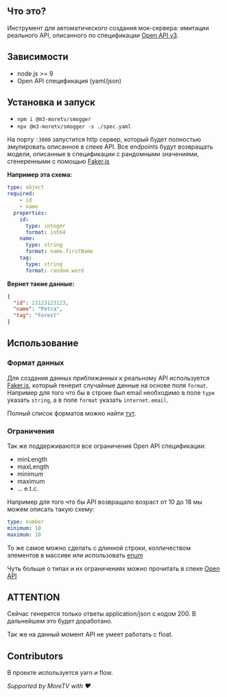 ## Что это?
Инструмент для автоматического создания мок-сервера: имитации реального API,
описанного по спецификации [Open API v3](https://github.com/OAI/OpenAPI-Specification/blob/master/versions/3.0.0.md).

## Зависимости
- node.js >= 9
- Open API спецификация (yaml/json)

## Установка и запуск
- `npm i @m3-moretv/smogger`
- `npx @m3-moretv/smogger -s ./spec.yaml`

На порту `:3000` запустится http сервер, который будет полностью эмулировать
описанное в спеке API. Все endpoints будут возвращать модели, описанные в 
спецификации с рандомными значениями, сгенеренными с помощью [Faker.js](https://github.com/marak/Faker.js/)

**Например эта схема:**
```yaml
type: object
required:
    - id
    - name
  properties:
    id:
      type: integer
      format: int64
    name:
      type: string
      format: name.firstName
    tag:
      type: string
      format: random.word
```
**Вернет такие данные:**
```json
{
  "id": 23123123123,
  "name": "Petra",
  "tag": "Forest"
}
```

## Использование

### Формат данных
Для создания данных приближанных к реальному API используется [Faker.js](https://github.com/marak/Faker.js/),
который генерит случайные данные на основе поля `format`. Например для того что
бы в строке был email необходимо в поле `type` указать `string`,
а в поле `format` указать `internet.email`.

Полный список форматов можно найти [тут](https://rawgit.com/Marak/faker.js/master/examples/browser/index.html).

### Ограничения
Так же поддерживаются все ограничения Open API спецификации:
- minLength
- maxLength
- minimum
- maximum
- ... e.t.c.

Например для того что бы API возвращало возраст от 10 до 18 мы можем описать такую схему:
```yaml
type: number
minimum: 10
maximum: 18
```

То же самое можно сделать с длинной строки, колличеством элементов в массиве
или использовать [enum](https://swagger.io/docs/specification/data-models/enums/)

Чуть больше о типах и их ограничениях можно прочитать в спеке [Open API](https://swagger.io/docs/specification/data-models/data-types/)

## ATTENTION
Сейчас генерятся только ответы application/json с кодом 200. В дальнейшем 
это будет доработано.

Так же на данный момент API не умеет работать с float.

## Contributors
В проекте используется yarn и flow.

_Supported by MoreTV with ❤️_
